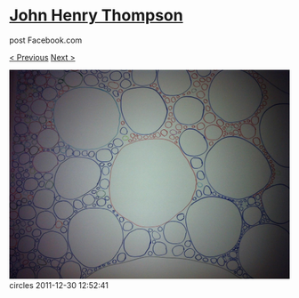 # [John Henry Thompson](../README.md)
post Facebook.com

[< Previous](2011-12-30-1.md) [Next >](2011-12-30-3.md)

[![](../media/2011-12-30/circles-1.jpg)](../README.md)
circles
2011-12-30 12:52:41
